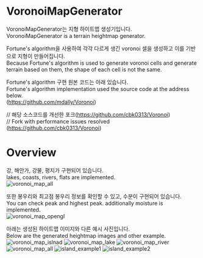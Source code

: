 # VoronoiMapGenerator
VoronoiMapGenerator는 지형 하이트맵 생성기입니다.  
VoronoiMapGenerator is a terrain heightmap generator.

Fortune's algorithm을 사용하여 각각 다르게 생긴 voronoi 셀을 생성하고 이를 기반으로 지형이 만들어집니다.  
Because Fortune's algorithm is used to generate voronoi cells and generate terrain based on them, the shape of each cell is not the same.

Fortune's algorithm 구현 원본 코드는 아래 있습니다.  
Fortune's algorithm implementation used the source code at the address below.  
(https://github.com/mdally/Voronoi)

// 해당 소스코드를 개선한 포크(https://github.com/cbk0313/Voronoi)  
// Fork with performance issues resolved (https://github.com/cbk0313/Voronoi)  

# Overview
강, 해안가, 강물, 평지가 구현되어 있습니다.  
lakes, coasts, rivers, flats are implemented.  
![voronoi_map_all](https://github.com/cbk0313/VoronoiMapGenerator/assets/66576971/87fcbb28-c350-47b5-bbd5-e3cb7c0d0586)

또한 봉우리와 최고점 봉우리 정보를 확인할 수 있고, 수분이 구현되어 있습니다.  
You can check peak and highest peak. additionally moisture is implemented.  
![voronoi_map_opengl](https://github.com/cbk0313/VoronoiMapGenerator/assets/66576971/b19122a2-093a-406a-8027-0a227254f3cc)

아래는 생성된 하이트맵 이미지와 다른 예시 사진입니다.  
Below are the generated heightmap images and other example.  
![voronoi_map_islnad](https://github.com/cbk0313/VoronoiMapGenerator/assets/66576971/a390d0e4-72ac-4e6e-a85b-92a767ff0fed)
![voronoi_map_lake](https://github.com/cbk0313/VoronoiMapGenerator/assets/66576971/936bfed4-a17b-438b-a5fc-ae7dd6520162)
![voronoi_map_river](https://github.com/cbk0313/VoronoiMapGenerator/assets/66576971/135cf5cd-0c37-4173-85b4-14e7ff078f01)
![voronoi_map_all](https://github.com/cbk0313/VoronoiMapGenerator/assets/66576971/43ec84c3-09f9-4270-b5ab-b7d51cb62e60)
![island_example1](https://github.com/cbk0313/VoronoiMapGenerator/assets/66576971/610d0cba-da1e-491f-bb0b-a24a215e80ef)
![island_example2](https://github.com/cbk0313/VoronoiMapGenerator/assets/66576971/4b1edd51-d859-4da3-9258-7dedb3a22ed4)
